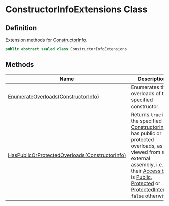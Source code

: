 # ConstructorInfoExtensions Class
## Definition

Extension methods for [ConstructorInfo](https://learn.microsoft.com/en-gb/dotnet/api/System.Reflection.ConstructorInfo).

```c#
public abstract sealed class ConstructorInfoExtensions
```

## Methods

| Name | Description |
| ---- | ----------- |
| [EnumerateOverloads(ConstructorInfo)](MrKWatkins.Reflection.ConstructorInfoExtensions.EnumerateOverloads.md) | Enumerates the overloads of the specified constructor. |
| [HasPublicOrProtectedOverloads(ConstructorInfo)](MrKWatkins.Reflection.ConstructorInfoExtensions.HasPublicOrProtectedOverloads.md) | Returns `true` if the specified [ConstructorInfo](https://learn.microsoft.com/en-gb/dotnet/api/System.Reflection.ConstructorInfo) has public or protected overloads, as viewed from an external assembly, i.e. their [Accessibility](MrKWatkins.Reflection.Accessibility.md) is [Public](MrKWatkins.Reflection.Accessibility.md#fields), [Protected](MrKWatkins.Reflection.Accessibility.md#fields) or [ProtectedInternal](MrKWatkins.Reflection.Accessibility.md#fields); `false` otherwise. |

